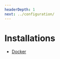 ```yaml
---
headerDepth: 1
next: ../configuration/
---
```


# Installations

* [Docker](./03_installation_docker.md)
